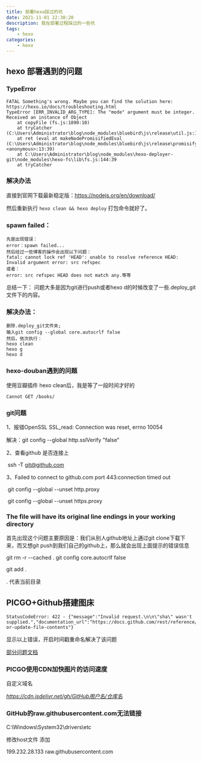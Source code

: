 ```yaml
---
title: 部署hexo踩过的坑
date: 2021-11-01 22:38:20
description: 我在部署过程踩过的一些坑
tags: 
    - hexo
categories:
    - hexo
---
```


## hexo 部署遇到的问题

### TypeError

```
FATAL Something's wrong. Maybe you can find the solution here: https://hexo.io/docs/troubleshooting.html
TypeError [ERR_INVALID_ARG_TYPE]: The "mode" argument must be integer. Received an instance of Object
    at copyFile (fs.js:1890:10)
    at tryCatcher (C:\Users\Administrator\blog\node_modules\bluebird\js\release\util.js:16:23)
    at ret (eval at makeNodePromisifiedEval (C:\Users\Administrator\blog\node_modules\bluebird\js\release\promisify.js:184:12), <anonymous>:13:39)
    at C:\Users\Administrator\blog\node_modules\hexo-deployer-git\node_modules\hexo-fs\lib\fs.js:144:39
    at tryCatcher 
```

### 解决办法

直接到官网下载最新稳定版：https://nodejs.org/en/download/

然后重新执行 `hexo clean && hexo deploy` 打包命令就好了。



### spawn failed：

    先是出现错误：
    error：spawn failed...
    然后经过一些博客的操作会出现以下问题：
    fatal: cannot lock ref 'HEAD': unable to resolve reference HEAD: Invalid argument error: src refspec
    或者：
    error: src refspec HEAD does not match any.等等

总结一下：
问题大多是因为git进行push或者hexo d的时候改变了一些.deploy_git文件下的内容。

### 解决办法：

    删除.deploy_git文件夹;
    输入git config --global core.autocrlf false
    然后，依次执行：
    hexo clean
    hexo g
    hexo d



### hexo-douban遇到的问题

使用豆瓣插件 hexo clean后，我是等了一段时间才好的

```
Cannot GET /books/
```



### git问题

 1、报错OpenSSL SSL_read: Connection was reset, errno 10054

解决：git config --global http.sslVerify "false"

2、查看github 是否连接上

​		ssh -T git@github.com

3、Failed to connect to github.com port 443:connection timed out

​	git config --global --unset http.proxy

​	git config --global --unset https.proxy



### The file will have its original line endings in your working directory

首先出现这个问题主要原因是：我们从别人github地址上通过git clone下载下来，而又想git push到我们自己的github上，那么就会出现上面提示的错误信息

 git rm -r --cached .
 git config core.autocrlf false

 git add .

. 代表当前目录





## PICGO+Github搭建图床

```
StatusCodeError: 422 - {"message":"Invalid request.\n\n\"sha\" wasn't supplied.","documentation_url":"https://docs.github.com/rest/reference/repos#create-or-update-file-contents"}
```

显示以上错误，开启时间戳重命名解决了该问题

[部分问题文档](https://github.com/Molunerfinn/PicGo/blob/dev/FAQ.md)

### PICGO使用CDN加快图片的访问速度

自定义域名

*https://cdn.jsdelivr.net/gh/GitHub用户名/仓库名*



### GitHub的raw.githubusercontent.com无法链接

C:\Windows\System32\drivers\etc

修改host文件 添加

199.232.28.133 raw.githubusercontent.com

 
